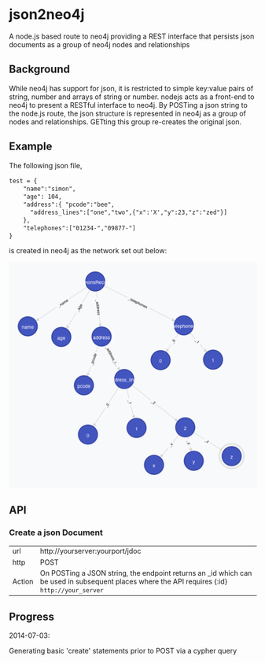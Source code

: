 json2neo4j
==========

A node.js based route to neo4j providing a REST interface that persists json documents as a group of neo4j nodes and relationships

## Background

While neo4j has support for json, it is restricted to simple key:value pairs of string, number and arrays of string or number.
nodejs acts as a front-end to neo4j to present a RESTful interface to neo4j.
By POSTing a json string to the node.js route, the json structure is represented in neo4j as a group of nodes and relationships.
GETting this group re-creates the original json.

## Example

The following json file,

```
test = {
    "name":"simon",
    "age": 104,
    "address":{ "pcode":"bee",
      "address_lines":["one","two",{"x":'X',"y":23,"z":"zed"}]
    },
    "telephones":["01234-","09877-"]
}
```

is created in neo4j as the network set out below:

![network diagram](Documentation/json2neopic1.png)

## API

### Create a json Document

|  |     |
|------|:--------------------------------------------------------------------------------------------------|
| url | http://yourserver:yourport/jdoc |
| http | POST |
| Action |On POSTing a JSON string, the endpoint returns an _id which can be used in subsequent places where the API requires {:id}<br>`http://your_server`|

## Progress

2014-07-03:

Generating basic 'create' statements prior to POST via a cypher query
